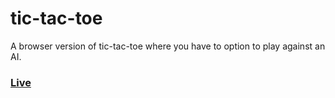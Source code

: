 # tic-tac-toe
A browser version of tic-tac-toe where you have to option to play against an AI.

### [Live](https://rkjames202.github.io/tic-tac-toe/)
